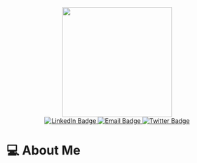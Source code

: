 <div id="header" align="center">
  <img src="https://o.remove.bg/downloads/9a588148-6602-4936-a5c9-a622fc870ee8/download-removebg-preview.png" width="250"/>
</div>

<div id="badges" align="center">
  <a href="www.linkedin.com/in/colton-fannin">
    <img src="https://img.shields.io/badge/LinkedIn-blue?style=for-the-badge&logo=linkedin&logoColor=white" alt="LinkedIn Badge"/>
  </a>
  <a href="https://instagram.com/coletonofcoal?igshid=NzZlODBkYWE4Ng%3D%3D&utm_source=qr">
    <img src="https://img.shields.io/badge/Email-red?style=for-the-badge&logo=gmail&logoColor=white" alt="Email Badge"/>
  </a>
  <a href="https://twitter.com/Cole71735681370">
    <img src="https://img.shields.io/badge/Twitter-blue?style=for-the-badge&logo=twitter&logoColor=white" alt="Twitter Badge"/>
  </a>
</div>

<h1> 💻 About Me </h1>
<p id="text">
  
</p>

